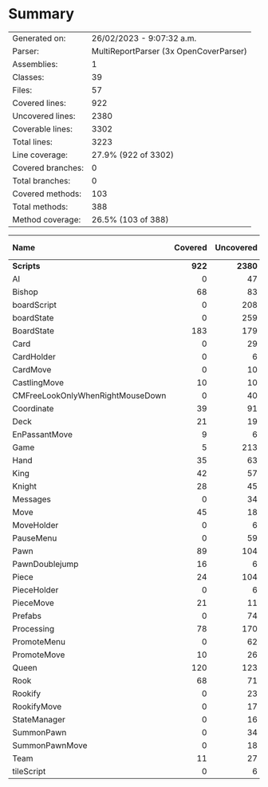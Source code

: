 ﻿# Summary
|||
|:---|:---|
| Generated on: | 26/02/2023 - 9:07:32 a.m. |
| Parser: | MultiReportParser (3x OpenCoverParser) |
| Assemblies: | 1 |
| Classes: | 39 |
| Files: | 57 |
| Covered lines: | 922 |
| Uncovered lines: | 2380 |
| Coverable lines: | 3302 |
| Total lines: | 3223 |
| Line coverage: | 27.9% (922 of 3302) |
| Covered branches: | 0 |
| Total branches: | 0 |
| Covered methods: | 103 |
| Total methods: | 388 |
| Method coverage: | 26.5% (103 of 388) |

|**Name**|**Covered**|**Uncovered**|**Coverable**|**Total**|**Line coverage**|**Covered**|**Total**|**Branch coverage**|**Covered**|**Total**|**Method coverage**|
|:---|---:|---:|---:|---:|---:|---:|---:|---:|---:|---:|---:|
|**Scripts**|**922**|**2380**|**3302**|**3381**|**27.9%**|**0**|**0**|****|**103**|**388**|**26.5%**|
|AI|0|47|47|70|0%|0|0||0|2|0%|
|Bishop|68|83|151|106|45%|0|0||5|15|33.3%|
|boardScript|0|208|208|0|0%|0|0||0|14|0%|
|boardState|0|259|259|0|0%|0|0||0|20|0%|
|BoardState|183|179|362|583|50.5%|0|0||20|26|76.9%|
|Card|0|29|29|79|0%|0|0||0|9|0%|
|CardHolder|0|6|6|20|0%|0|0||0|2|0%|
|CardMove|0|10|10|24|0%|0|0||0|3|0%|
|CastlingMove|10|10|20|27|50%|0|0||2|5|40%|
|CMFreeLookOnlyWhenRightMouseDown|0|40|40|38|0%|0|0||0|4|0%|
|Coordinate|39|91|130|125|30%|0|0||11|28|39.2%|
|Deck|21|19|40|66|52.5%|0|0||2|5|40%|
|EnPassantMove|9|6|15|20|60%|0|0||2|4|50%|
|Game|5|213|218|341|2.2%|0|0||1|18|5.5%|
|Hand|35|63|98|139|35.7%|0|0||6|12|50%|
|King|42|57|99|94|42.4%|0|0||5|15|33.3%|
|Knight|28|45|73|59|38.3%|0|0||5|15|33.3%|
|Messages|0|34|34|31|0%|0|0||0|4|0%|
|Move|45|18|63|86|71.4%|0|0||2|10|20%|
|MoveHolder|0|6|6|20|0%|0|0||0|2|0%|
|PauseMenu|0|59|59|47|0%|0|0||0|10|0%|
|Pawn|89|104|193|152|46.1%|0|0||6|17|35.2%|
|PawnDoublejump|16|6|22|28|72.7%|0|0||2|4|50%|
|Piece|24|104|128|143|18.7%|0|0||5|20|25%|
|PieceHolder|0|6|6|20|0%|0|0||0|2|0%|
|PieceMove|21|11|32|73|65.6%|0|0||7|9|77.7%|
|Prefabs|0|74|74|80|0%|0|0||0|6|0%|
|Processing|78|170|248|148|31.4%|0|0||8|22|36.3%|
|PromoteMenu|0|62|62|65|0%|0|0||0|17|0%|
|PromoteMove|10|26|36|48|27.7%|0|0||2|8|25%|
|Queen|120|123|243|162|49.3%|0|0||5|13|38.4%|
|Rook|68|71|139|92|48.9%|0|0||5|13|38.4%|
|Rookify|0|23|23|71|0%|0|0||0|6|0%|
|RookifyMove|0|17|17|71|0%|0|0||0|5|0%|
|StateManager|0|16|16|33|0%|0|0||0|2|0%|
|SummonPawn|0|34|34|87|0%|0|0||0|6|0%|
|SummonPawnMove|0|18|18|87|0%|0|0||0|5|0%|
|Team|11|27|38|46|28.9%|0|0||2|8|25%|
|tileScript|0|6|6|0|0%|0|0||0|2|0%|

